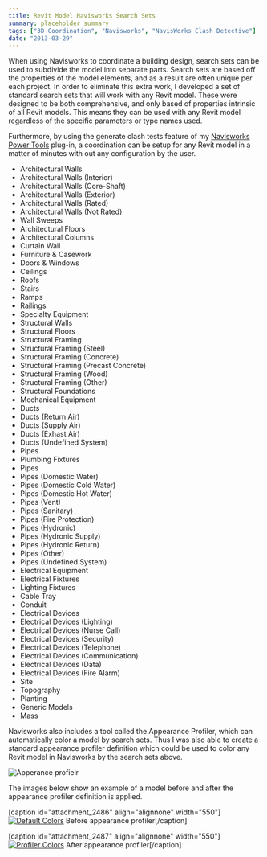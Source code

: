 ```yaml
---
title: Revit Model Navisworks Search Sets
summary: placeholder summary
tags: ["3D Coordination", "Navisworks", "NavisWorks Clash Detective"]
date: "2013-03-29"
---
```


When using Navisworks to coordinate a building design, search sets can be used to subdivide the model into separate parts. Search sets are based off the properties of the model elements, and as a result are often unique per each project. In order to eliminate this extra work, I developed a set of standard search sets that will work with any Revit model. These were designed to be both comprehensive, and only based of properties intrinsic of all Revit models. This means they can be used with any Revit model regardless of the specific parameters or type names used.

Furthermore, by using the generate clash tests feature of my [Navisworks Power Tools](http://www.ericanastas.com/navisworks-power-tools/) plug-in, a coordination can be setup for any Revit model in a matter of minutes with out any configuration by the user.

- Architectural Walls
- Architectural Walls (Interior)
- Architectural Walls (Core-Shaft)
- Architectural Walls (Exterior)
- Architectural Walls (Rated)
- Architectural Walls (Not Rated)
- Wall Sweeps
- Architectural Floors
- Architectural Columns
- Curtain Wall
- Furniture & Casework
- Doors & Windows
- Ceilings
- Roofs
- Stairs
- Ramps
- Railings
- Specialty Equipment
- Structural Walls
- Structural Floors
- Structural Framing
- Structural Framing (Steel)
- Structural Framing (Concrete)
- Structural Framing (Precast Concrete)
- Structural Framing (Wood)
- Structural Framing (Other)
- Structural Foundations
- Mechanical Equipment
- Ducts
- Ducts (Return Air)
- Ducts (Supply Air)
- Ducts (Exhast Air)
- Ducts (Undefined System)
- Pipes
- Plumbing Fixtures
- Pipes
- Pipes (Domestic Water)
- Pipes (Domestic Cold Water)
- Pipes (Domestic Hot Water)
- Pipes (Vent)
- Pipes (Sanitary)
- Pipes (Fire Protection)
- Pipes (Hydronic)
- Pipes (Hydronic Supply)
- Pipes (Hydronic Return)
- Pipes (Other)
- Pipes (Undefined System)
- Electrical Equipment
- Electrical Fixtures
- Lighting Fixtures
- Cable Tray
- Conduit
- Electrical Devices
- Electrical Devices (Lighting)
- Electrical Devices (Nurse Call)
- Electrical Devices (Security)
- Electrical Devices (Telephone)
- Electrical Devices (Communication)
- Electrical Devices (Data)
- Electrical Devices (Fire Alarm)
- Site
- Topography
- Planting
- Generic Models
- Mass

Navisworks also includes a tool called the Appearance Profiler, which can automatically color a model by search sets. Thus I was also able to create a standard appearance profiler definition which could be used to color any Revit model in Navisworks by the search sets above.

![Apperance profielr](Apperance-profielr.png)

The images below show an example of a model before and after the appearance profiler definition is applied.

\[caption id="attachment_2486" align="alignnone" width="550"\][![Default Colors](Default-Colors.png)](http://www.ericanastas.com/wp-content/uploads/2013/06/Default-Colors.png) Before appearance profiler\[/caption\]

\[caption id="attachment_2487" align="alignnone" width="550"\][![Profiler Colors](Profiler-Colors.png)](http://www.ericanastas.com/wp-content/uploads/2013/06/Profiler-Colors.png) After appearance profiler\[/caption\]
